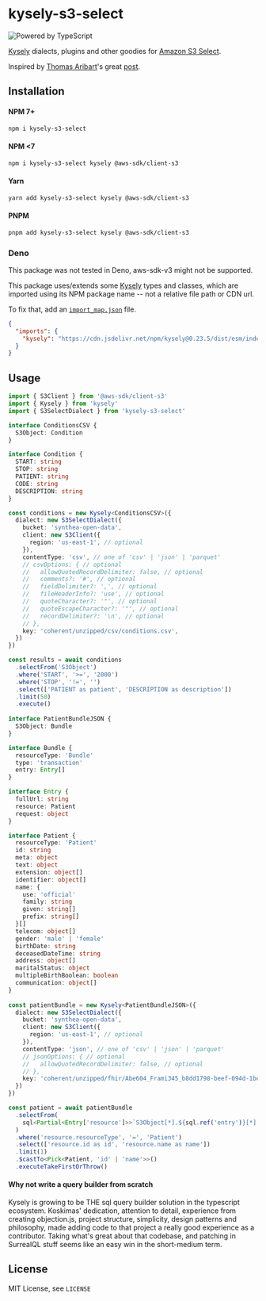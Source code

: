 # kysely-s3-select

![Powered by TypeScript](https://img.shields.io/badge/powered%20by-typescript-blue.svg)

[Kysely](https://github.com/koskimas/kysely) dialects, plugins and other goodies for [Amazon S3 Select](https://docs.aws.amazon.com/AmazonS3/latest/userguide/selecting-content-from-objects.html).

Inspired by [Thomas Aribart](https://github.com/ThomasAribart)'s great [post](https://dev.to/kumo/type-safe-s3-select-queries-with-kysely-4ge0).

## Installation

#### NPM 7+

```bash
npm i kysely-s3-select
```

#### NPM <7

```bash
npm i kysely-s3-select kysely @aws-sdk/client-s3
```

#### Yarn

```bash
yarn add kysely-s3-select kysely @aws-sdk/client-s3
```

#### PNPM

```bash
pnpm add kysely-s3-select kysely @aws-sdk/client-s3
```

### Deno

This package was not tested in Deno, aws-sdk-v3 might not be supported.

This package uses/extends some [Kysely](https://github.com/koskimas/kysely) types and classes, which are imported using its NPM package name -- not a relative file path or CDN url.

To fix that, add an [`import_map.json`](https://deno.land/manual@v1.26.1/linking_to_external_code/import_maps) file.

```json
{
  "imports": {
    "kysely": "https://cdn.jsdelivr.net/npm/kysely@0.23.5/dist/esm/index.js"
  }
}
```

## Usage

```ts
import { S3Client } from '@aws-sdk/client-s3'
import { Kysely } from 'kysely'
import { S3SelectDialect } from 'kysely-s3-select'

interface ConditionsCSV {
  S3Object: Condition
}

interface Condition {
  START: string
  STOP: string
  PATIENT: string
  CODE: string
  DESCRIPTION: string
}

const conditions = new Kysely<ConditionsCSV>({
  dialect: new S3SelectDialect({
    bucket: 'synthea-open-data',
    client: new S3Client({
      region: 'us-east-1', // optional
    }),
    contentType: 'csv', // one of 'csv' | 'json' | 'parquet'
    // csvOptions: { // optional
    //   allowQuotedRecordDelimiter: false, // optional
    //   comments?: '#', // optional
    //   fieldDelimiter?: ',', // optional
    //   fileHeaderInfo?: 'use', // optional
    //   quoteCharacter?: '"', // optional
    //   quoteEscapeCharacter?: '"', // optional
    //   recordDelimiter?: '\n', // optional
    // },
    key: 'coherent/unzipped/csv/conditions.csv',
  })
})

const results = await conditions
  .selectFrom('S3Object')
  .where('START', '>=', '2000')
  .where('STOP', '!=', '')
  .select(['PATIENT as patient', 'DESCRIPTION as description'])
  .limit(50)
  .execute()
  
interface PatientBundleJSON {
  S3Object: Bundle
}

interface Bundle {
  resourceType: 'Bundle'
  type: 'transaction'
  entry: Entry[]
}

interface Entry {
  fullUrl: string
  resource: Patient
  request: object
}

interface Patient {
  resourceType: 'Patient'
  id: string
  meta: object
  text: object
  extension: object[]
  identifier: object[]
  name: {
    use: 'official'
    family: string
    given: string[]
    prefix: string[]
  }[]
  telecom: object[]
  gender: 'male' | 'female'
  birthDate: string
  deceasedDateTime: string
  address: object[]
  maritalStatus: object
  multipleBirthBoolean: boolean
  communication: object[]
}
  
const patientBundle = new Kysely<PatientBundleJSON>({
  dialect: new S3SelectDialect({
    bucket: 'synthea-open-data',
    client: new S3Client({
      region: 'us-east-1', // optional
    }),
    contentType: 'json', // one of 'csv' | 'json' | 'parquet'
    // jsonOptions: { // optional
    //   allowQuotedRecordDelimiter: false, // optional
    // },
    key: 'coherent/unzipped/fhir/Abe604_Frami345_b8dd1798-beef-094d-1be4-f90ee0e6b7d5.json',
  })
})

const patient = await patientBundle
  .selectFrom(
    sql<Partial<Entry['resource']>>`S3Object[*].${sql.ref('entry')}[*].${sql.ref('resource')}`.as('resource'),
  )
  .where('resource.resourceType', '=', 'Patient')
  .select(['resource.id as id', 'resource.name as name'])
  .limit(1)
  .$castTo<Pick<Patient, 'id' | 'name'>>()
  .executeTakeFirstOrThrow()
```

#### Why not write a query builder from scratch

Kysely is growing to be THE sql query builder solution in the typescript ecosystem.
Koskimas' dedication, attention to detail, experience from creating objection.js, project structure, simplicity, design patterns and philosophy,
made adding code to that project a really good experience as a contributor. Taking
what's great about that codebase, and patching in SurrealQL stuff seems like an easy
win in the short-medium term.

## License

MIT License, see `LICENSE`
